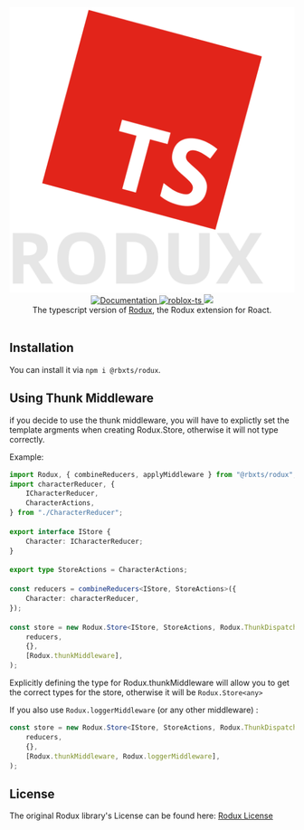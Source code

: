 <div align="center"><img src="./docs/static/img/rodux.svg"/></div>
<div align="center">
	<a href="https://roblox.github.io/roact-rodux">
		<img src="https://img.shields.io/badge/docs-lua-purple.svg" alt="Documentation"></img>
	</a>
	<a href="https://github.com/roblox-ts/roblox-ts">
		<img src="https://img.shields.io/badge/github-roblox_typescript-red.svg" alt="roblox-ts"></img>
	</a>
	<a href="https://www.npmjs.com/package/@rbxts/roact-rodux">
		<img src="https://badge.fury.io/js/%40rbxts%2Frodux.svg"></img>
	</a>
</div>

<div align="center">
	The typescript version of <a href='https://github.com/Roblox/rodux'>Rodux</a>, the Rodux extension for Roact.
</div>

<div>&nbsp;</div>

## Installation
You can install it via `npm i @rbxts/rodux`.


## Using Thunk Middleware
if you decide to use the thunk middleware, you will have to explictly set the template argments when creating Rodux.Store, otherwise it will not type correctly.

Example:
```ts
import Rodux, { combineReducers, applyMiddleware } from "@rbxts/rodux";
import characterReducer, {
	ICharacterReducer,
	CharacterActions,
} from "./CharacterReducer";

export interface IStore {
	Character: ICharacterReducer;
}

export type StoreActions = CharacterActions;

const reducers = combineReducers<IStore, StoreActions>({
	Character: characterReducer,
});

const store = new Rodux.Store<IStore, StoreActions, Rodux.ThunkDispatch<IStore, {}, StoreActions>>(
	reducers,
	{},
	[Rodux.thunkMiddleware],
);
```

Explicitly defining the type for Rodux.thunkMiddleware will allow you to get the correct types for the store, otherwise it will be `Rodux.Store<any>`

If you also use `Rodux.loggerMiddleware` (or any other middleware) :

```ts
const store = new Rodux.Store<IStore, StoreActions, Rodux.ThunkDispatch<IStore, {}, StoreActions>, {}>(
	reducers,
	{},
	[Rodux.thunkMiddleware, Rodux.loggerMiddleware],
);
```

## License
The original Rodux library's License can be found here: [Rodux License](https://github.com/Roblox/rodux/blob/master/LICENSE)
